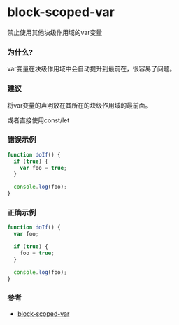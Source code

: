 # block-scoped-var

禁止使用其他块级作用域的var变量

### 为什么?

var变量在块级作用域中会自动提升到最前在，很容易了问题。

### 建议

将var变量的声明放在其所在的块级作用域的最前面。

或者直接使用const/let

### 错误示例

```js
function doIf() {
  if (true) {
    var foo = true;
  }

  console.log(foo);
}
```

### 正确示例

```js
function doIf() {
  var foo;

  if (true) {
    foo = true;
  }

  console.log(foo);
}
```

### 参考

- [block-scoped-var](https://eslint.org/docs/rules/block-scoped-var)
